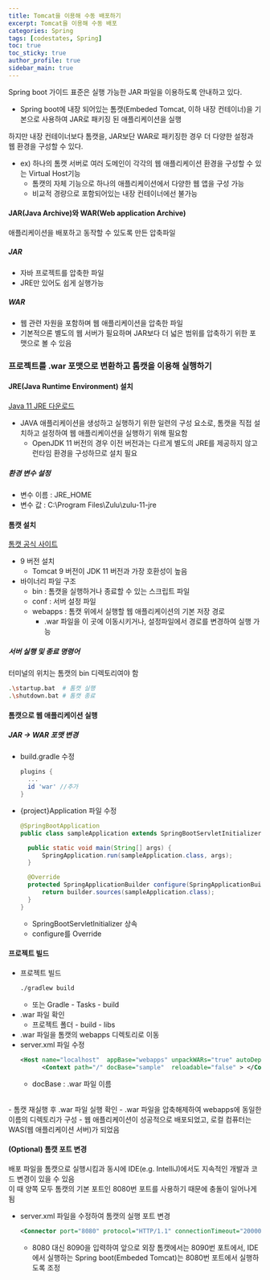 ```yaml
---
title: Tomcat을 이용해 수동 배포하기
excerpt: Tomcat을 이용해 수동 배포
categories: Spring
tags: [codestates, Spring]
toc: true
toc_sticky: true
author_profile: true
sidebar_main: true
---
```

Spring boot 가이드 표준은 실행 가능한 JAR 파일을 이용하도록 안내하고 있다.
  - Spring boot에 내장 되어있는 톰캣(Embeded Tomcat, 이하 내장 컨테이너)을 기본으로 사용하여 JAR로 패키징 된 애플리케이션을 실행

하지만 내장 컨테이너보다 톰캣을, JAR보단 WAR로 패키징한 경우 더 다양한 설정과 웹 환경을 구성할 수 있다.
  - ex) 하나의 톰캣 서버로 여러 도메인이 각각의 웹 애플리케이션 환경을 구성할 수 있는 Virtual Host기능
    - 톰캣의 자체 기능으로 하나의 애플리케이션에서 다양한 웹 앱을 구성 가능
    - 비교적 경량으로 포함되어있는 내장 컨테이너에선 불가능

#### JAR(Java Archive)와 WAR(Web application Archive)
애플리케이션을 배포하고 동작할 수 있도록 만든 압축파일  

##### JAR 
  - 자바 프로젝트를 압축한 파일
  - JRE만 있어도 쉽게 실행가능
##### WAR
  - 웹 관련 자원을 포함하며 웹 애플리케이션을 압축한 파일
  - 기본적으론 별도의 웹 서버가 필요하며 JAR보다 더 넓은 범위를 압축하기 위한 포맷으로 볼 수 있음

### 프로젝트를 .war 포맷으로 변환하고 톰캣을 이용해 실행하기
#### JRE(Java Runtime Environment) 설치
[Java 11 JRE 다운로드](https://www.azul.com/downloads/?version=java-11-lts&os=windows&architecture=x86-64-bit&package=jre#zulu)
- JAVA 애플리케이션을 생성하고 실행하기 위한 일련의 구성 요소로, 톰캣을 직접 설치하고 설정하여 웹 애플리케이션을 실행하기 위해 필요함
  - OpenJDK 11 버전의 경우 이전 버전과는 다르게 별도의 JRE를 제공하지 않고 런타임 환경을 구성하므로 설치 필요
##### 환경 변수 설정
- 변수 이름 : JRE_HOME
- 변수 값 : C:\Program Files\Zulu\zulu-11-jre

#### 톰캣 설치
[톰캣 공식 사이트](https://tomcat.apache.org/download-90.cgi)
- 9 버전 설치
  - Tomcat 9 버전이 JDK 11 버전과 가장 호환성이 높음
- 바이너리 파일 구조
  - bin : 톰캣을 실행하거나 종료할 수 있는 스크립트 파일
  - conf : 서버 설정 파일
  - webapps : 톰캣 위에서 실행할 웹 애플리케이션의 기본 저장 경로
    - .war 파일을 이 곳에 이동시키거나, 설정파일에서 경로를 변경하여 실행 가능

##### 서버 실행 및 종료 명령어
터미널의 위치는 톰캣의 bin 디렉토리여야 함
```bash
.\startup.bat  # 톰캣 실행
.\shutdown.bat # 톰캣 종료
```

#### 톰캣으로 웹 애플리케이션 실행
##### JAR → WAR 포맷 변경
- build.gradle 수정
  ```gradle
  plugins {
    ...
    id 'war' //추가
  }
  ```
- {project}Application 파일 수정
  ```java
  @SpringBootApplication
  public class sampleApplication extends SpringBootServletInitializer { 

    public static void main(String[] args) {
        SpringApplication.run(sampleApplication.class, args);
    }

    @Override
    protected SpringApplicationBuilder configure(SpringApplicationBuilder builder) { 
        return builder.sources(sampleApplication.class);
    }
  }
  ```
  - SpringBootServletInitializer 상속
  - configure를 Override

#### 프로젝트 빌드
- 프로젝트 빌드
  ```bash
  ./gradlew build
  ```
  - 또는 Gradle - Tasks - build
- .war 파일 확인
  - 프로젝트 폴더 - build - libs
- .war 파일을 톰캣의 webapps 디렉토리로 이동
- server.xml 파일 수정
  ```xml
  <Host name="localhost"  appBase="webapps" unpackWARs="true" autoDeploy="true">
        <Context path="/" docBase="sample"  reloadable="false" > </Context>  //추가
  ```
  - docBase : .war 파일 이름
<br>
- 톰캣 재실행 후 .war 파일 실행 확인
  - .war 파일을 압축해제하여 webapps에 동일한 이름의 디렉토리가 구성
  - 웹 애플리케이션이 성공적으로 배포되었고, 로컬 컴퓨터는 WAS(웹 애플리케이션 서버)가 되었음

#### (Optional) 톰캣 포트 변경
배포 파일을 톰캣으로 실행시킴과 동시에 IDE(e.g. IntelliJ)에서도 지속적인 개발과 코드 변경이 있을 수 있음  
이 때 양쪽 모두 톰캣의 기본 포트인 8080번 포트를 사용하기 때문에 충돌이 일어나게 됨
- server.xml 파일을 수정하여 톰캣의 실행 포트 변경
  ```xml
  <Connector port="8080" protocol="HTTP/1.1" connectionTimeout="20000" redirectPort="8443" />
  ```
  - 8080 대신 8090을 입력하여 앞으로 외장 톰캣에서는 8090번 포트에서, IDE에서 실행하는 Spring boot(Embeded Tomcat)는 8080번 포트에서 실행하도록 조정